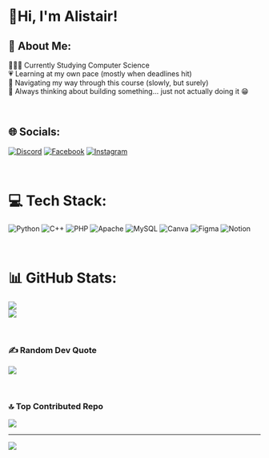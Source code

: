 # 🌷Hi, I'm Alistair! 

## 💫 About Me:
👩🏻‍💻 Currently Studying Computer Science<br>
💗 Learning at my own pace (mostly when deadlines hit)<br>
🫶 Navigating my way through this course (slowly, but surely)<br>
🦑 Always thinking about building something... just not actually doing it 😁

<br>

## 🌐 Socials:
[![Discord](https://img.shields.io/badge/Discord-%237289DA.svg?logo=discord&logoColor=white)](https://discord.gg/msclrlys) [![Facebook](https://img.shields.io/badge/Facebook-%231877F2.svg?logo=Facebook&logoColor=white)](https://facebook.com/msclrlys) [![Instagram](https://img.shields.io/badge/Instagram-%23E4405F.svg?logo=Instagram&logoColor=white)](https://instagram.com/msclrlys) 

<br>

# 💻 Tech Stack:
![Python](https://img.shields.io/badge/python-3670A0?style=for-the-badge&logo=python&logoColor=ffdd54) 
![C++](https://img.shields.io/badge/c++-%2300599C.svg?style=for-the-badge&logo=c%2B%2B&logoColor=white) 
![PHP](https://img.shields.io/badge/php-%23777BB4.svg?style=for-the-badge&logo=php&logoColor=white) 
![Apache](https://img.shields.io/badge/apache-%23D42029.svg?style=for-the-badge&logo=apache&logoColor=white) 
![MySQL](https://img.shields.io/badge/mysql-4479A1.svg?style=for-the-badge&logo=mysql&logoColor=white) 
![Canva](https://img.shields.io/badge/Canva-%2300C4CC.svg?style=for-the-badge&logo=Canva&logoColor=white) 
![Figma](https://img.shields.io/badge/figma-%23F24E1E.svg?style=for-the-badge&logo=figma&logoColor=white) 
![Notion](https://img.shields.io/badge/Notion-%23000000.svg?style=for-the-badge&logo=notion&logoColor=white) 

<br>

# 📊 GitHub Stats:
![](https://github-readme-stats.vercel.app/api?username=msclrlys&theme=dark&hide_border=false&include_all_commits=false&count_private=false)<br/>
![](https://nirzak-streak-stats.vercel.app/?user=msclrlys&theme=dark&hide_border=false)<br/>

<br>

### ✍️ Random Dev Quote
![](https://quotes-github-readme.vercel.app/api?type=vetical&theme=radical)

<br>

### 🔝 Top Contributed Repo
![](https://github-contributor-stats.vercel.app/api?username=msclrlys&limit=5&theme=date_night&combine_all_yearly_contributions=true)

---
[![](https://visitcount.itsvg.in/api?id=msclrlys&icon=0&color=5)](https://visitcount.itsvg.in)


